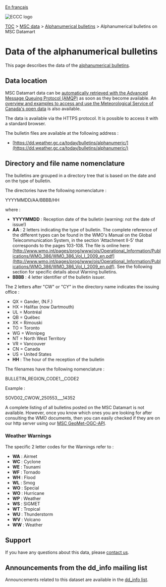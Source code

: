 [En français](readme_bulletins-datamart_fr.md)

![ECCC logo](../../img_eccc-logo.png)

[TOC](../../readme_en.md) > [MSC data](../readme_en.md) > [Alphanumerical bulletins](readme_bulletins_en.md) > Alphanumerical bulletins on MSC Datamart

# Data of the alphanumerical bulletins 

This page describes the data of the [alphanumerical bulletins](readme_bulletins_en.md).

## Data location

MSC Datamart data can be [automatically retrieved with the Advanced Message Queuing Protocol (AMQP)](../../msc-datamart/amqp_en.md) as soon as they become available. An [overview and examples to access and use the Meteorological Service of Canada's open data](../../usage/readme_en.md) is also available.

The data is available via the HTTPS protocol. It is possible to access it with a standard browser. 

The bulletin files are available at the following address :

* [https://dd.weather.gc.ca/today/bulletins/alphanumeric/](https://dd.weather.gc.ca/today/bulletins/alphanumeric/)


## Directory and file name nomenclature 

The bulletins are grouped in a directory tree that is based on the date and on the type of bulletin.

The directories have the following nomenclature :

YYYYMMDD/AA/BBBB/HH

where :

* __YYYYMMDD__ : Reception date of the bulletin (warning: not the date of issue!)
* __AA__ : 2 letters indicating the type of bulletin. The complete reference of the different types can be found in the WMO's Manual on the Global Telecommunication System, in the section 'Attachment II-5' that corresponds to the pages 103-108. The file is online here: [http://www.wmo.int/pages/prog/www/ois/Operational_Information/Publications/WMO_386/WMO_386_Vol_I_2009_en.pdf](http://www.wmo.int/pages/prog/www/ois/Operational_Information/Publications/WMO_386/WMO_386_Vol_I_2009_en.pdf). See the following section for specific details about Warning bulletins.
* __BBBB__ : 4 letter identifier of the bulletin issuer. 

The 2 letters after "CW" or "CY" in the directory name indicates the issuing office :

   * QX = Gander, (N.F.) 
   * HX = Halifax (now Dartmouth)  
   * UL = Montréal  
   * QB = Québec 
   * XK = Rimouski  
   * TO = Toronto  
   * WG = Winnipeg  
   * NT = North West Territory  
   * VR = Vancouver  
   * CN = Canada  
   * US = United States 
* __HH__ : The hour of the reception of the bulletin

The filenames have the following nomenclature :

BULLETIN_REGION_CODE1__CODE2

Example :

SOVD02_CWOW_250553___14352

A complete listing of all bulletins posted on the MSC Datamart is not available. 
However, once you know which ones you are looking for after consulting the WMO documents, 
then you can easily checked if they are on our http server using our [MSC GeoMet-OGC-API](https://api.weather.gc.ca/collections/bulletins-realtime?lang=en).

### Weather Warnings

The specific 2 letter codes for the Warnings refer to :

* __WA__ : Airmet
* __WC__ : Cyclone
* __WE__ : Tsunami
* __WF__ : Tornado
* __WH__ : Flood
* __WL__ : Smog
* __WO__ : Special
* __WO__ : Hurricane
* __WP__ : Weather
* __WS__ : SIGMET
* __WT__ : Tropical
* __WU__ : Thunderstorm
* __WV__ : Volcano
* __WW__ : Weather

## Support

If you have any questions about this data, please [contact us](https://weather.gc.ca/mainmenu/contact_us_e.html).

## Announcements from the dd_info mailing list 

Announcements related to this dataset are available in the [dd_info list](https://comm.collab.science.gc.ca/mailman3/postorius/lists/dd_info/).


